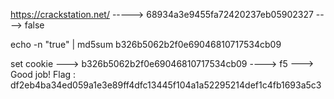 https://crackstation.net/ -----> 68934a3e9455fa72420237eb05902327 ----> false

echo -n "true" | md5sum
b326b5062b2f0e69046810717534cb09


set cookie ---> b326b5062b2f0e69046810717534cb09 ----> f5 ---> Good job! Flag : df2eb4ba34ed059a1e3e89ff4dfc13445f104a1a52295214def1c4fb1693a5c3